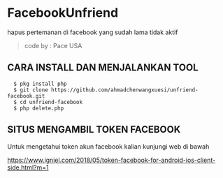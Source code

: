 # FacebookUnfriend
hapus pertemanan di facebook yang sudah lama tidak aktif

> code by : Pace USA


## CARA INSTALL DAN MENJALANKAN TOOL
      $ pkg install php
      $ git clone https://github.com/ahmadchenwangxuesi/unfriend-facebook.git
      $ cd unfriend-facebook
      $ php delete.php


## SITUS MENGAMBIL TOKEN FACEBOOK
Untuk mengetahui token akun facebook kalian kunjungi web di bawah

https://www.igniel.com/2018/05/token-facebook-for-android-ios-client-side.html?m=1


 
